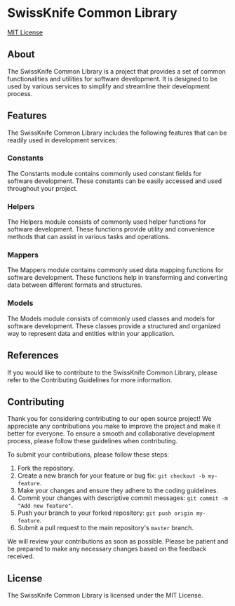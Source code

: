 ﻿
# SwissKnife Common Library
[MIT License](https://github.com/murtaazkhan/swiss-knife-libs-common/blob/main/LICENSE)

## About
The SwissKnife Common Library is a project that provides a set of common functionalities and utilities for software development. It is designed to be used by various services to simplify and streamline their development process.

## Features
The SwissKnife Common Library includes the following features that can be readily used in development services:

### Constants
The Constants module contains commonly used constant fields for software development. These constants can be easily accessed and used throughout your project.

### Helpers
The Helpers module consists of commonly used helper functions for software development. These functions provide utility and convenience methods that can assist in various tasks and operations.

### Mappers
The Mappers module contains commonly used data mapping functions for software development. These functions help in transforming and converting data between different formats and structures.

### Models
The Models module consists of commonly used classes and models for software development. These classes provide a structured and organized way to represent data and entities within your application.

## References
If you would like to contribute to the SwissKnife Common Library, please refer to the Contributing Guidelines for more information.

## Contributing
Thank you for considering contributing to our open source project! We appreciate any contributions you make to improve the project and make it better for everyone. To ensure a smooth and collaborative development process, please follow these guidelines when contributing.

To submit your contributions, please follow these steps:
1. Fork the repository.
2. Create a new branch for your feature or bug fix: `git checkout -b my-feature`.
3. Make your changes and ensure they adhere to the coding guidelines.
4. Commit your changes with descriptive commit messages: `git commit -m "Add new feature"`.
5. Push your branch to your forked repository: `git push origin my-feature`.
6. Submit a pull request to the main repository's `master` branch.

We will review your contributions as soon as possible. Please be patient and be prepared to make any necessary changes based on the feedback received.

## License
The SwissKnife Common Library is licensed under the MIT License.
